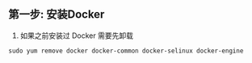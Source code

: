 ## 第一步: 安装Docker

1. 如果之前安装过 Docker 需要先卸载

`sudo yum remove docker docker-common docker-selinux docker-engine`